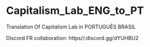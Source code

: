 # Capitalism_Lab_ENG_to_PT
Translation Of Capitalism Lab in PORTUGUÊS BRASIL

Discord FR collaboration: https//:discord.gg/dYUHBU2

